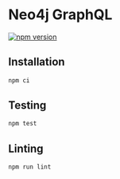 # Neo4j GraphQL

[![npm version](https://badge.fury.io/js/%40neo4j%2Fgraphql.svg)](https://badge.fury.io/js/%40neo4j%2Fgraphql)

## Installation

```sh
npm ci
```

## Testing

```sh
npm test
```

## Linting

```sh
npm run lint
```
